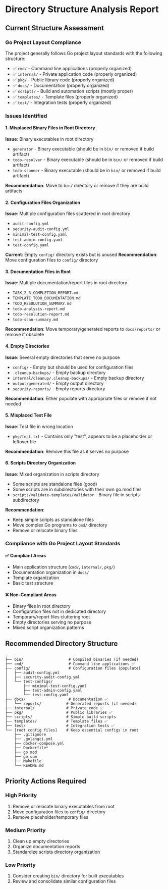 # Directory Structure Analysis Report

## Current Structure Assessment

### Go Project Layout Compliance

The project generally follows Go project layout standards with the following structure:

- ✅ `cmd/` - Command line applications (properly organized)
- ✅ `internal/` - Private application code (properly organized)  
- ✅ `pkg/` - Public library code (properly organized)
- ✅ `docs/` - Documentation (properly organized)
- ✅ `scripts/` - Build and automation scripts (mostly proper)
- ✅ `templates/` - Template files (properly organized)
- ✅ `test/` - Integration tests (properly organized)

### Issues Identified

#### 1. Misplaced Binary Files in Root Directory

**Issue**: Binary executables in root directory

- `generator` - Binary executable (should be in `bin/` or removed if build artifact)
- `todo-resolver` - Binary executable (should be in `bin/` or removed if build artifact)  
- `todo-scanner` - Binary executable (should be in `bin/` or removed if build artifact)

**Recommendation**: Move to `bin/` directory or remove if they are build artifacts

#### 2. Configuration Files Organization

**Issue**: Multiple configuration files scattered in root directory

- `audit-config.yml`
- `security-audit-config.yml`
- `minimal-test-config.yaml`
- `test-admin-config.yaml`
- `test-config.yaml`

**Current**: Empty `config/` directory exists but is unused
**Recommendation**: Move configuration files to `config/` directory

#### 3. Documentation Files in Root

**Issue**: Multiple documentation/report files in root directory

- `TASK_2_3_COMPLETION_REPORT.md`
- `TEMPLATE_TODO_DOCUMENTATION.md`
- `TODO_RESOLUTION_SUMMARY.md`
- `todo-analysis-report.md`
- `todo-resolution-report.md`
- `todo-scan-summary.md`

**Recommendation**: Move temporary/generated reports to `docs/reports/` or remove if obsolete

#### 4. Empty Directories

**Issue**: Several empty directories that serve no purpose

- `config/` - Empty but should be used for configuration files
- `.cleanup-backups/` - Empty backup directory
- `internal/cleanup/.cleanup-backups/` - Empty backup directory
- `output/generated/` - Empty output directory  
- `security-reports/` - Empty reports directory

**Recommendation**: Either populate with appropriate files or remove if not needed

#### 5. Misplaced Test File

**Issue**: Test file in wrong location

- `pkg/test.txt` - Contains only "test", appears to be a placeholder or leftover file

**Recommendation**: Remove this file as it serves no purpose

#### 6. Scripts Directory Organization

**Issue**: Mixed organization in scripts directory

- Some scripts are standalone files (good)
- Some scripts are in subdirectories with their own go.mod files
- `scripts/validate-templates/validator` - Binary file in scripts subdirectory

**Recommendation**:

- Keep simple scripts as standalone files
- Move complex Go programs to `cmd/` directory
- Remove or relocate binary files

### Compliance with Go Project Layout Standards

#### ✅ Compliant Areas

- Main application structure (`cmd/`, `internal/`, `pkg/`)
- Documentation organization in `docs/`
- Template organization
- Basic test structure

#### ❌ Non-Compliant Areas

- Binary files in root directory
- Configuration files not in dedicated directory
- Temporary/report files cluttering root
- Empty directories serving no purpose
- Mixed script organization patterns

## Recommended Directory Structure

```
.
├── bin/                    # Compiled binaries (if needed)
├── cmd/                    # Command line applications ✅
├── config/                 # Configuration files (populate)
│   ├── audit-config.yml
│   ├── security-audit-config.yml
│   └── test-configs/
│       ├── minimal-test-config.yaml
│       ├── test-admin-config.yaml
│       └── test-config.yaml
├── docs/                   # Documentation ✅
│   └── reports/           # Generated reports (if needed)
├── internal/              # Private code ✅
├── pkg/                   # Public libraries ✅
├── scripts/               # Simple build scripts
├── templates/             # Template files ✅
├── test/                  # Integration tests ✅
└── [root config files]    # Keep essential configs in root
    ├── .gitignore
    ├── .golangci.yml
    ├── docker-compose.yml
    ├── Dockerfile*
    ├── go.mod
    ├── go.sum
    ├── Makefile
    └── README.md
```

## Priority Actions Required

### High Priority

1. Remove or relocate binary executables from root
2. Move configuration files to `config/` directory
3. Remove placeholder/temporary files

### Medium Priority

1. Clean up empty directories
2. Organize documentation reports
3. Standardize scripts directory organization

### Low Priority

1. Consider creating `bin/` directory for built executables
2. Review and consolidate similar configuration files

